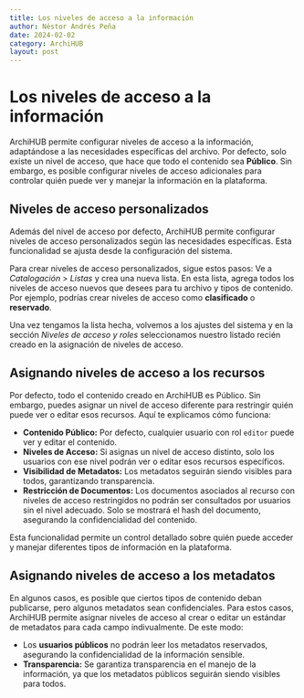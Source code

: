 ```yaml
---
title: Los niveles de acceso a la información
author: Néstor Andrés Peña
date: 2024-02-02
category: ArchiHUB
layout: post
---
```


# Los niveles de acceso a la información

ArchiHUB permite configurar niveles de acceso a la información, adaptándose a las necesidades específicas del archivo. Por defecto, solo existe un nivel de acceso, que hace que todo el contenido sea __Público__. Sin embargo, es posible configurar niveles de acceso adicionales para controlar quién puede ver y manejar la información en la plataforma.

## Niveles de acceso personalizados

Además del nivel de acceso por defecto, ArchiHUB permite configurar niveles de acceso personalizados según las necesidades específicas. Esta funcionalidad se ajusta desde la configuración del sistema.

Para crear niveles de acceso personalizados, sigue estos pasos: Ve a _Catalogación_ > _Listas_ y crea una nueva lista. En esta lista, agrega todos los niveles de acceso nuevos que desees para tu archivo y tipos de contenido. Por ejemplo, podrías crear niveles de acceso como __clasificado__ o __reservado__.

Una vez tengamos la lista hecha, volvemos a los ajustes del sistema y en la sección _Niveles de acceso y roles_ seleccionamos nuestro listado recién creado en la asignación de niveles de acceso.

## Asignando niveles de acceso a los recursos

Por defecto, todo el contenido creado en ArchiHUB es Público. Sin embargo, puedes asignar un nivel de acceso diferente para restringir quién puede ver o editar esos recursos. Aquí te explicamos cómo funciona:

- __Contenido Público:__ Por defecto, cualquier usuario con rol `editor` puede ver y editar el contenido.
- __Niveles de Acceso:__ Si asignas un nivel de acceso distinto, solo los usuarios con ese nivel podrán ver o editar esos recursos específicos.
- __Visibilidad de Metadatos:__ Los metadatos seguirán siendo visibles para todos, garantizando transparencia.
- __Restricción de Documentos:__ Los documentos asociados al recurso con niveles de acceso restringidos no podrán ser consultados por usuarios sin el nivel adecuado. Solo se mostrará el hash del documento, asegurando la confidencialidad del contenido.

Esta funcionalidad permite un control detallado sobre quién puede acceder y manejar diferentes tipos de información en la plataforma.

## Asignando niveles de acceso a los metadatos

En algunos casos, es posible que ciertos tipos de contenido deban publicarse, pero algunos metadatos sean confidenciales. Para estos casos, ArchiHUB permite asignar niveles de acceso al crear o editar un estándar de metadatos para cada campo indivualmente. De este modo:
- Los __usuarios públicos__ no podrán leer los metadatos reservados, asegurando la confidencialidad de la información sensible.
- __Transparencia:__ Se garantiza transparencia en el manejo de la información, ya que los metadatos públicos seguirán siendo visibles para todos.